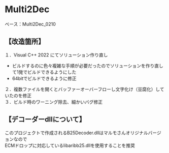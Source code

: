 # Multi2Dec  

ベース：Multi2Dec_0210  

## 【改造箇所】  
１．Visual C++ 2022 にてソリューション作り直し

- ビルドするのに色々複雑な手順が必要だったのでソリューションを作り直して1発でビルドできるようにした  
- 64bitでビルドできるように修正  

２．複数ファイルを開くとバッファーオーバーフローし文字化け（豆腐化）していたのを修正  
３．ビルド時のワーニング除去、細かいバグ修正  

## 【デコーダーdllについて】  
このプロジェクトで作成されるB25Decoder.dllはマルモさんオリジナルバージョンなので  
ECMドロップに対応しているlibaribb25.dllを使用することを推奨  
